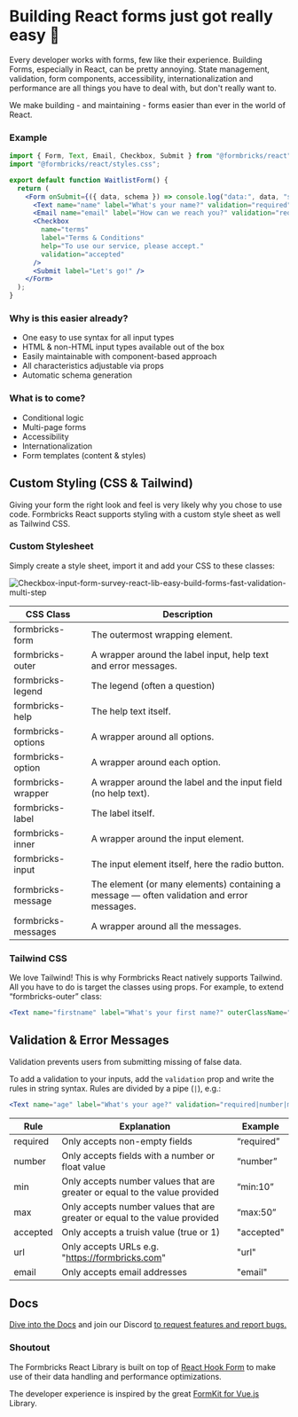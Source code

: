 # Building React forms just got really easy 🤸

Every developer works with forms, few like their experience. Building Forms, especially in React, can be pretty annoying. State management, validation, form components, accessibility, internationalization and performance are all things you have to deal with, but don't really want to.

We make building - and maintaining - forms easier than ever in the world of React.

### Example

```jsx
import { Form, Text, Email, Checkbox, Submit } from "@formbricks/react";
import "@formbricks/react/styles.css";

export default function WaitlistForm() {
  return (
    <Form onSubmit={({ data, schema }) => console.log("data:", data, "schema:", schema)}>
      <Text name="name" label="What's your name?" validation="required" />
      <Email name="email" label="How can we reach you?" validation="required|email" />
      <Checkbox
        name="terms"
        label="Terms & Conditions"
        help="To use our service, please accept."
        validation="accepted"
      />
      <Submit label="Let's go!" />
    </Form>
  );
}
```

### Why is this easier already?

- One easy to use syntax for all input types
- HTML & non-HTML input types available out of the box
- Easily maintainable with component-based approach
- All characteristics adjustable via props
- Automatic schema generation

### What is to come?

- Conditional logic
- Multi-page forms
- Accessibility
- Internationalization
- Form templates (content & styles)

## Custom Styling (CSS & Tailwind)

Giving your form the right look and feel is very likely why you chose to use code. Formbricks React supports styling with a custom style sheet as well as Tailwind CSS.

### Custom Stylesheet

Simply create a style sheet, import it and add your CSS to these classes:

![Checkbox-input-form-survey-react-lib-easy-build-forms-fast-validation-multi-step](https://user-images.githubusercontent.com/72809645/203558901-c692fa28-6b8e-44c7-a381-0779fd85853c.png)

| CSS Class           | Description                                                                                |
| ------------------- | ------------------------------------------------------------------------------------------ |
| formbricks-form     | The outermost wrapping element.                                                            |
| formbricks-outer    | A wrapper around the label input, help text and error messages.                            |
| formbricks-legend   | The legend (often a question)                                                              |
| formbricks-help     | The help text itself.                                                                      |
| formbricks-options  | A wrapper around all options.                                                              |
| formbricks-option   | A wrapper around each option.                                                              |
| formbricks-wrapper  | A wrapper around the label and the input field (no help text).                             |
| formbricks-label    | The label itself.                                                                          |
| formbricks-inner    | A wrapper around the input element.                                                        |
| formbricks-input    | The input element itself, here the radio button.                                           |
| formbricks-message  | The element (or many elements) containing a message — often validation and error messages. |
| formbricks-messages | A wrapper around all the messages.                                                         |

### Tailwind CSS

We love Tailwind! This is why Formbricks React natively supports Tailwind. All you have to do is target the classes using props. For example, to extend “formbricks-outer” class:

```jsx
<Text name="firstname" label="What's your first name?" outerClassName="bg-slate-800 my-5" />
```

## Validation & Error Messages

Validation prevents users from submitting missing of false data.

To add a validation to your inputs, add the `validation` prop and write the rules in string syntax. Rules are divided by a pipe (`|`), e.g.:

```jsx
<Text name="age" label="What's your age?" validation="required|number|min:0|max:100" />
```

| Rule     | Explanation                                                                | Example    |
| -------- | -------------------------------------------------------------------------- | ---------- |
| required | Only accepts non-empty fields                                              | “required” |
| number   | Only accepts fields with a number or float value                           | “number”   |
| min      | Only accepts number values that are greater or equal to the value provided | “min:10”   |
| max      | Only accepts number values that are greater or equal to the value provided | “max:50”   |
| accepted | Only accepts a truish value (true or 1)                                    | "accepted" |
| url      | Only accepts URLs e.g. "https://formbricks.com"                            | "url"      |
| email    | Only accepts email addresses                                               | "email"    |

## Docs

[Dive into the Docs](https://formbricks.com/docs) and join our Discord [to request features and report bugs.](https://formbricks.com/discord)

### Shoutout

The Formbricks React Library is built on top of [React Hook Form](https://react-hook-form.com/) to make use of their data handling and performance optimizations.

The developer experience is inspired by the great [FormKit for Vue.js](https://formkit.com/) Library.

